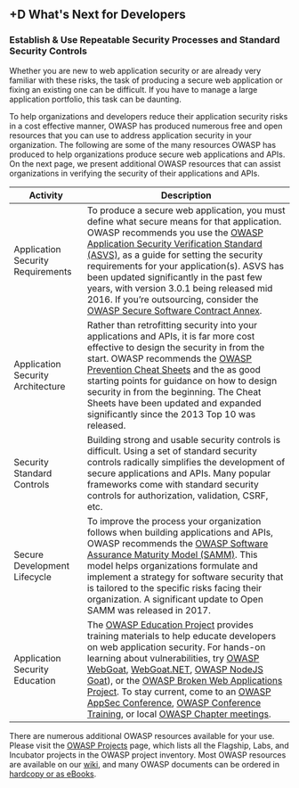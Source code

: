 ## +D What's Next for Developers

### Establish &amp; Use Repeatable Security Processes and Standard Security Controls

Whether you are new to web application security or are already very familiar with these risks, the task of producing a secure web application or fixing an existing one can be difficult. If you have to manage a large application portfolio, this task can be daunting.

To help organizations and developers reduce their application security risks in a cost effective manner, OWASP has produced numerous free and open resources that you can use to address application security in your organization. The following are some of the many resources OWASP has produced to help organizations produce secure web applications and APIs. On the next page, we present additional OWASP resources that can assist organizations in verifying the security of their applications and APIs.

| Activity | Description |
| --- | --- |
| Application Security Requirements | To produce a secure web application, you must define what secure means for that application. OWASP recommends you use the [OWASP Application Security Verification Standard (ASVS)](https://www.owasp.org/index.php/Category:OWASP_Application_Security_Verification_Standard_Project), as a guide for setting the security requirements for your application(s). ASVS has been updated significantly in the past few years, with version 3.0.1 being released mid 2016. If you’re outsourcing, consider the [OWASP Secure Software Contract Annex](https://www.owasp.org/index.php/OWASP_Secure_Software_Contract_Annex).|
| Application Security Architecture | Rather than retrofitting security into your applications and APIs, it is far more cost effective to design the security in from the start. OWASP recommends the [OWASP Prevention Cheat Sheets](https://www.owasp.org/index.php/OWASP_Cheat_Sheet_Series) and the  as good starting points for guidance on how to design security in from the beginning. The Cheat Sheets have been updated and expanded significantly since the 2013 Top 10 was released. |
| Security Standard Controls | Building strong and usable security controls is difficult. Using a set of standard security controls radically simplifies the development of secure applications and APIs. Many popular frameworks come with standard security controls for authorization, validation, CSRF, etc.|
| Secure Development Lifecycle | To improve the process your organization follows when building applications and APIs, OWASP recommends the [OWASP Software Assurance Maturity Model (SAMM)](https://www.owasp.org/index.php/OWASP_SAMM_Project). This model helps organizations formulate and implement a strategy for software security that is tailored to the specific risks facing their organization. A significant update to Open SAMM was released in 2017.|
| Application Security Education | The [OWASP Education Project](https://www.owasp.org/index.php/Category:OWASP_Education_Project) provides training materials to help educate developers on web application security. For hands-on learning about vulnerabilities, try [OWASP WebGoat](https://www.owasp.org/index.php/WebGoat), [WebGoat.NET](https://www.owasp.org/index.php/Category:OWASP_WebGoat.NET), [OWASP NodeJS Goat](https://www.owasp.org/index.php/OWASP_Node_js_Goat_Project)), or the [OWASP Broken Web Applications Project](https://www.owasp.org/index.php/OWASP_Broken_Web_Applications_Project). To stay current, come to an [OWASP AppSec Conference](https://www.owasp.org/index.php/Category:OWASP_AppSec_Conference), [OWASP Conference Training](TBA), or local [OWASP Chapter meetings](https://www.owasp.org/index.php/Category:OWASP_Chapter).|


There are numerous additional OWASP resources available for your use. Please visit the [OWASP Projects](https://www.owasp.org/index.php/Projects) page, which lists all the Flagship, Labs, and Incubator projects in the OWASP project inventory. Most OWASP resources are available on our [wiki](https://www.owasp.org/), and many OWASP documents can be ordered in [hardcopy or as eBooks](https://stores.lulu.com/owasp).
